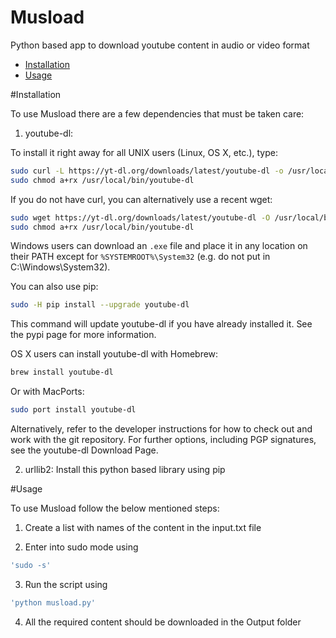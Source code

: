 # Musload
Python based app to download youtube content in audio or video format

 * [Installation](#Installation)
 * [Usage](#Usage)


<a id="Installation"></a>

#Installation

To use Musload there are a few dependencies that must be taken care:

1) youtube-dl:

To install it right away for all UNIX users (Linux, OS X, etc.), type:

```bash
sudo curl -L https://yt-dl.org/downloads/latest/youtube-dl -o /usr/local/bin/youtube-dl
sudo chmod a+rx /usr/local/bin/youtube-dl
```

If you do not have curl, you can alternatively use a recent wget:

```bash
sudo wget https://yt-dl.org/downloads/latest/youtube-dl -O /usr/local/bin/youtube-dl
sudo chmod a+rx /usr/local/bin/youtube-dl
```

Windows users can download an ```.exe``` file and place it in any location on their PATH except for ```%SYSTEMROOT%\System32``` (e.g. do not put in C:\Windows\System32).

You can also use pip:

```bash
sudo -H pip install --upgrade youtube-dl
```

This command will update youtube-dl if you have already installed it. See the pypi page for more information.

OS X users can install youtube-dl with Homebrew:

```bash
brew install youtube-dl
```

Or with MacPorts:

```bash
sudo port install youtube-dl
```

Alternatively, refer to the developer instructions for how to check out and work with the git repository. For further options, including PGP signatures, see the youtube-dl Download Page.


2) urllib2: Install this python based library using pip

<a id="Usage"></a>

#Usage

To use Musload follow the below mentioned steps:

1) Create a list with names of the content in the input.txt file

2) Enter into sudo mode using 
```bash
'sudo -s'
```

3) Run the script using 
```bash
'python musload.py'
```

4) All the required content should be downloaded in the Output folder 
